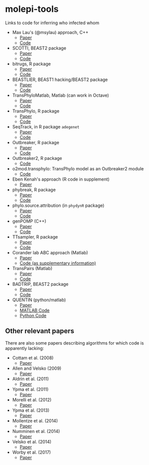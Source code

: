 # molepi-tools
Links to code for inferring who infected whom

- Max Lau's (@msylau) approach, C++
  - [Paper](http://journals.plos.org/ploscompbiol/article?id=10.1371/journal.pcbi.1004633)
  - [Code](https://github.com/msylau/A-Systematic-Bayesian-Integration-of-Epidemiological-and-Genetic-Data)
- SCOTTI, BEAST2 package
  - [Paper](https://arxiv.org/abs/1603.01994)
  - [Code](https://bitbucket.org/nicofmay/scotti) 
- bitrugs, R package
  - [Paper](https://projecteuclid.org/euclid.aoas/1458909921)
  - [Code](https://cran.r-project.org/web/packages/bitrugs/)
- BEASTLIER, BEAST1 hacking/BEAST2 package
  - [Paper](http://journals.plos.org/ploscompbiol/article?id=10.1371/journal.pcbi.1004613)
  - [Code](https://github.com/mdhall272/beastlier)
- TransPhyloMatlab, Matlab (can work in Octave)
  - [Paper](http://mbe.oxfordjournals.org/content/early/2014/04/24/molbev.msu121)
  - [Code](https://github.com/xavierdidelot/TransPhyloMatlab)
- TransPhylo, R package
  - [Paper](http://biorxiv.org/content/early/2016/07/22/065334)
  - [Code](https://github.com/xavierdidelot/TransPhylo)
- SeqTrack, in R package ```adegenet```
  - [Paper](http://www.ncbi.nlm.nih.gov/pmc/articles/PMC3183872/)
  - [Code](https://cran.r-project.org/web/packages/adegenet/index.html)
- Outbreaker, R package
  - [Paper](http://journals.plos.org/ploscompbiol/article?id=10.1371/journal.pcbi.1003457)
  - [Code](https://cran.r-project.org/web/packages/outbreaker/index.html)
- Outbreaker2, R package
  - [Code](https://github.com/thibautjombart/outbreaker2)
- o2mod.transphylo: TransPhylo model as an Outbreaker2 module
  - [Code](https://github.com/xavierdidelot/o2mod.transphylo)
- Eben Kenah's approach (R code in supplement)
  - [Paper](http://journals.plos.org/ploscompbiol/article?id=10.1371%2Fjournal.pcbi.1004869)
- phybreak, R package
  - [Paper](http://biorxiv.org/content/early/2016/08/12/069195)
  - [Code](https://github.com/donkeyshot/phybreak)
- phylo.source.attribution (in ```phydynR``` package)
  - [Paper](http://journals.plos.org/ploscompbiol/article?id=10.1371/journal.pcbi.1003397)
  - [Code](https://github.com/emvolz-phylodynamics/phydynR)
- genPOMP (C++)
  - [Paper](https://doi.org/10.1093/molbev/msx124)
  - [Code](https://github.com/kingaa/genpomp)
- TTsampler, R package
  - [Paper](https://www.biorxiv.org/content/early/2017/07/08/160812)
  - [Code](https://github.com/mdhall272/TTsampler)
- Corander lab ABC approach (Matlab)
  - [Paper](http://onlinelibrary.wiley.com/doi/10.1111/biom.12040/full)
  - [Code (as supplementary information)](http://onlinelibrary.wiley.com/doi/10.1111/biom.12040/full)
- TransPairs (Matlab)
  - [Paper](https://elifesciences.org/articles/16644)
  - [Code](https://github.com/xavierdidelot/TransPairs)
- BADTRIP, BEAST2 package
  - [Paper](http://journals.plos.org/ploscompbiol/article?id=10.1371/journal.pcbi.1006117)
  - [Code](https://bitbucket.org/nicofmay/badtrip)
- QUENTIN (python/matlab)
  - [Paper](https://academic.oup.com/bioinformatics/article/34/1/163/38704839)
  - [MATLAB Code](https://github.com/skumsp/quentin)
  - [Python Code](https://github.com/walkergussler/quentin)

## Other relevant papers

There are also some papers describing algorithms for which code is apparently lacking:

- Cottam et al. (2008)
   - [Paper](http://rspb.royalsocietypublishing.org/content/275/1637/887)
- Allen and Velsko (2009)
   - [Paper](https://e-reports-ext.llnl.gov/pdf/382760.pdf)
- Aldrin et al. (2011)
   - [Paper](http://rsif.royalsocietypublishing.org/content/8/62/1346)
- Ypma et al. (2011)
   - [Paper](http://rspb.royalsocietypublishing.org/content/279/1728/444)
- Morelli et al. (2012)
   - [Paper](http://journals.plos.org/ploscompbiol/article?id=10.1371/journal.pcbi.1002768)
- Ypma et al. (2013)
   - [Paper](http://www.genetics.org/content/195/3/1055.short)
- Mollentze et al. (2014)
   - [Paper](http://rspb.royalsocietypublishing.org/content/281/1782/20133251)
- Numminen et al. (2014)
  - [Paper](http://rspb.royalsocietypublishing.org/content/281/1794/20141324.short)
- Velsko et al. (2014)
  - [Paper](http://onlinelibrary.wiley.com/doi/10.1002/elps.201400205/full)
- Worby et al. (2017)
  - [Paper](https://academic.oup.com/aje/article/186/10/1209/3860343)
